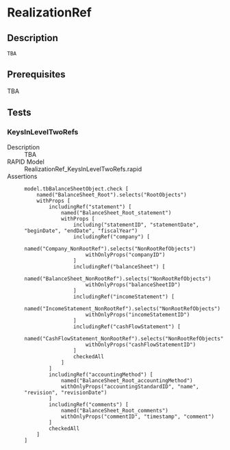 # RealizationRef

## Description

	TBA

## Prerequisites

TBA

## Tests

### KeysInLevelTwoRefs

<dl>
  <dt>Description</dt>
  <dd>
	TBA
  </dd>
  <dt>RAPID Model</dt>
  <dd>RealizationRef_KeysInLevelTwoRefs.rapid</dd>
  <dt>Assertions</dt>
  <dd>

``` KeysInLevelTwoRefs
model.tbBalanceSheetObject.check [
    named("BalanceSheet_Root").selects("RootObjects")
    withProps [
        includingRef("statement") [
            named("BalanceSheet_Root_statement")
            withProps [
                including("statementID", "statementDate", "beginDate", "endDate", "fiscalYear")
                includingRef("company") [
                    named("Company_NonRootRef").selects("NonRootRefObjects")
                    withOnlyProps("companyID")
                ]
                includingRef("balanceSheet") [
                    named("BalanceSheet_NonRootRef").selects("NonRootRefObjects")
                    withOnlyProps("balanceSheetID")
                ]
                includingRef("incomeStatement") [
                    named("IncomeStatement_NonRootRef").selects("NonRootRefObjects")
                    withOnlyProps("incomeStatementID")
                ]
                includingRef("cashFlowStatement") [
                    named("CashFlowStatement_NonRootRef").selects("NonRootRefObjects")
                    withOnlyProps("cashFlowStatementID")
                ]
                checkedAll
            ]
        ]
        includingRef("accountingMethod") [
            named("BalanceSheet_Root_accountingMethod")
            withOnlyProps("accountingStandardID", "name", "revision", "revisionDate")
        ]
        includingRef("comments") [
            named("BalanceSheet_Root_comments")
            withOnlyProps("commentID", "timestamp", "comment")
        ]
        checkedAll
    ]
]
```

  </dd>
</dl>


